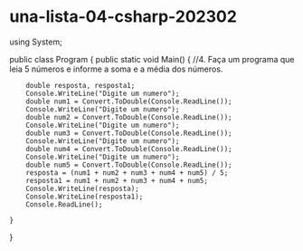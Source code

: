 # una-lista-04-csharp-202302

using System;
					
public class Program
{
	public static void Main()
	{
		//4. Faça um programa que leia 5 números e informe a soma e a média dos números.
		
		double resposta, resposta1;
		Console.WriteLine("Digite um numero");
		double num1 = Convert.ToDouble(Console.ReadLine());
		Console.WriteLine("Digite um numero");
		double num2 = Convert.ToDouble(Console.ReadLine());
		Console.WriteLine("Digite um numero");
		double num3 = Convert.ToDouble(Console.ReadLine());
		Console.WriteLine("Digite um numero");
		double num4 = Convert.ToDouble(Console.ReadLine());
		Console.WriteLine("Digite um numero");
		double num5 = Convert.ToDouble(Console.ReadLine());
		resposta = (num1 + num2 + num3 + num4 + num5) / 5;
		resposta1 = num1 + num2 + num3 + num4 + num5;
		Console.WriteLine(resposta);
		Console.WriteLine(resposta1);
		Console.ReadLine();
		
	}
}
